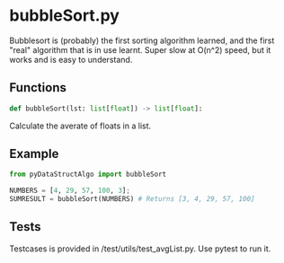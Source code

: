 # bubbleSort.py

Bubblesort is (probably) the first sorting algorithm learned, and the first "real" algorithm that is in use learnt.
Super slow at O(n^2) speed, but it works and is easy to understand.

## Functions

```python
def bubbleSort(lst: list[float]) -> list[float]:
```

Calculate the averate of floats in a list.

## Example

```python
from pyDataStructAlgo import bubbleSort

NUMBERS = [4, 29, 57, 100, 3];
SUMRESULT = bubbleSort(NUMBERS) # Returns [3, 4, 29, 57, 100]
```

## Tests

Testcases is provided in /test/utils/test_avgList.py. Use pytest to run it.
